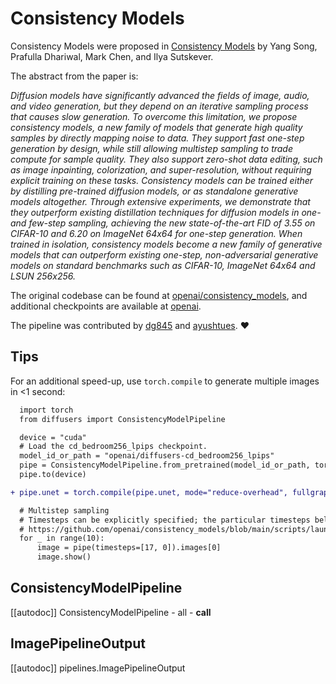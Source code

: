 <!--Copyright 2024 The HuggingFace Team. All rights reserved.

Licensed under the Apache License, Version 2.0 (the "License"); you may not use this file except in compliance with
the License. You may obtain a copy of the License at

http://www.apache.org/licenses/LICENSE-2.0

Unless required by applicable law or agreed to in writing, software distributed under the License is distributed on
an "AS IS" BASIS, WITHOUT WARRANTIES OR CONDITIONS OF ANY KIND, either express or implied. See the License for the
specific language governing permissions and limitations under the License.
-->

# Consistency Models

Consistency Models were proposed in [Consistency Models](https://huggingface.co/papers/2303.01469) by Yang Song, Prafulla Dhariwal, Mark Chen, and Ilya Sutskever.

The abstract from the paper is:

*Diffusion models have significantly advanced the fields of image, audio, and video generation, but they depend on an iterative sampling process that causes slow generation. To overcome this limitation, we propose consistency models, a new family of models that generate high quality samples by directly mapping noise to data. They support fast one-step generation by design, while still allowing multistep sampling to trade compute for sample quality. They also support zero-shot data editing, such as image inpainting, colorization, and super-resolution, without requiring explicit training on these tasks. Consistency models can be trained either by distilling pre-trained diffusion models, or as standalone generative models altogether. Through extensive experiments, we demonstrate that they outperform existing distillation techniques for diffusion models in one- and few-step sampling, achieving the new state-of-the-art FID of 3.55 on CIFAR-10 and 6.20 on ImageNet 64x64 for one-step generation. When trained in isolation, consistency models become a new family of generative models that can outperform existing one-step, non-adversarial generative models on standard benchmarks such as CIFAR-10, ImageNet 64x64 and LSUN 256x256.*

The original codebase can be found at [openai/consistency_models](https://github.com/openai/consistency_models), and additional checkpoints are available at [openai](https://huggingface.co/openai).

The pipeline was contributed by [dg845](https://github.com/dg845) and [ayushtues](https://huggingface.co/ayushtues). ❤️

## Tips

For an additional speed-up, use `torch.compile` to generate multiple images in <1 second:

```diff
  import torch
  from diffusers import ConsistencyModelPipeline

  device = "cuda"
  # Load the cd_bedroom256_lpips checkpoint.
  model_id_or_path = "openai/diffusers-cd_bedroom256_lpips"
  pipe = ConsistencyModelPipeline.from_pretrained(model_id_or_path, torch_dtype=torch.float16)
  pipe.to(device)

+ pipe.unet = torch.compile(pipe.unet, mode="reduce-overhead", fullgraph=True)

  # Multistep sampling
  # Timesteps can be explicitly specified; the particular timesteps below are from the original GitHub repo:
  # https://github.com/openai/consistency_models/blob/main/scripts/launch.sh#L83
  for _ in range(10):
      image = pipe(timesteps=[17, 0]).images[0]
      image.show()
```


## ConsistencyModelPipeline
[[autodoc]] ConsistencyModelPipeline
    - all
    - __call__

## ImagePipelineOutput
[[autodoc]] pipelines.ImagePipelineOutput
